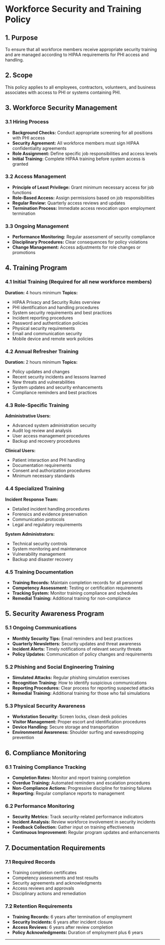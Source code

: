 # Workforce Security and Training Policy

## 1. Purpose
To ensure that all workforce members receive appropriate security training and are managed according to HIPAA requirements for PHI access and handling.

## 2. Scope
This policy applies to all employees, contractors, volunteers, and business associates with access to PHI or systems containing PHI.

## 3. Workforce Security Management

### 3.1 Hiring Process
- **Background Checks:** Conduct appropriate screening for all positions with PHI access
- **Security Agreement:** All workforce members must sign HIPAA confidentiality agreements
- **Role Assignment:** Define specific job responsibilities and access levels
- **Initial Training:** Complete HIPAA training before system access is granted

### 3.2 Access Management
- **Principle of Least Privilege:** Grant minimum necessary access for job functions
- **Role-Based Access:** Assign permissions based on job responsibilities
- **Regular Review:** Quarterly access reviews and updates
- **Termination Process:** Immediate access revocation upon employment termination

### 3.3 Ongoing Management
- **Performance Monitoring:** Regular assessment of security compliance
- **Disciplinary Procedures:** Clear consequences for policy violations
- **Change Management:** Access adjustments for role changes or promotions

## 4. Training Program

### 4.1 Initial Training (Required for all new workforce members)
**Duration:** 4 hours minimum
**Topics:**
- HIPAA Privacy and Security Rules overview
- PHI identification and handling procedures
- System security requirements and best practices
- Incident reporting procedures
- Password and authentication policies
- Physical security requirements
- Email and communication security
- Mobile device and remote work policies

### 4.2 Annual Refresher Training
**Duration:** 2 hours minimum
**Topics:**
- Policy updates and changes
- Recent security incidents and lessons learned
- New threats and vulnerabilities
- System updates and security enhancements
- Compliance reminders and best practices

### 4.3 Role-Specific Training
**Administrative Users:**
- Advanced system administration security
- Audit log review and analysis
- User access management procedures
- Backup and recovery procedures

**Clinical Users:**
- Patient interaction and PHI handling
- Documentation requirements
- Consent and authorization procedures
- Minimum necessary standards

### 4.4 Specialized Training
**Incident Response Team:**
- Detailed incident handling procedures
- Forensics and evidence preservation
- Communication protocols
- Legal and regulatory requirements

**System Administrators:**
- Technical security controls
- System monitoring and maintenance
- Vulnerability management
- Backup and disaster recovery

### 4.5 Training Documentation
- **Training Records:** Maintain completion records for all personnel
- **Competency Assessment:** Testing or certification requirements
- **Tracking System:** Monitor training compliance and schedules
- **Remedial Training:** Additional training for non-compliance

## 5. Security Awareness Program

### 5.1 Ongoing Communications
- **Monthly Security Tips:** Email reminders and best practices
- **Quarterly Newsletters:** Security updates and threat awareness
- **Incident Alerts:** Timely notifications of relevant security threats
- **Policy Updates:** Communication of policy changes and requirements

### 5.2 Phishing and Social Engineering Training
- **Simulated Attacks:** Regular phishing simulation exercises
- **Recognition Training:** How to identify suspicious communications
- **Reporting Procedures:** Clear process for reporting suspected attacks
- **Remedial Training:** Additional training for those who fail simulations

### 5.3 Physical Security Awareness
- **Workstation Security:** Screen locks, clean desk policies
- **Visitor Management:** Proper escort and identification procedures
- **Device Handling:** Secure storage and transportation
- **Environmental Awareness:** Shoulder surfing and eavesdropping prevention

## 6. Compliance Monitoring

### 6.1 Training Compliance Tracking
- **Completion Rates:** Monitor and report training completion
- **Overdue Training:** Automated reminders and escalation procedures
- **Non-Compliance Actions:** Progressive discipline for training failures
- **Reporting:** Regular compliance reports to management

### 6.2 Performance Monitoring
- **Security Metrics:** Track security-related performance indicators
- **Incident Analysis:** Review workforce involvement in security incidents
- **Feedback Collection:** Gather input on training effectiveness
- **Continuous Improvement:** Regular program updates and enhancements

## 7. Documentation Requirements

### 7.1 Required Records
- Training completion certificates
- Competency assessments and test results
- Security agreements and acknowledgments
- Access reviews and approvals
- Disciplinary actions and remediation

### 7.2 Retention Requirements
- **Training Records:** 6 years after termination of employment
- **Security Incidents:** 6 years after incident closure
- **Access Reviews:** 6 years after review completion
- **Policy Acknowledgments:** Duration of employment plus 6 years

---
